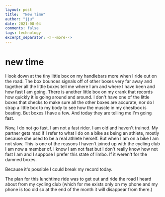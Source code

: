 ```yaml
---
layout: post
title:  "New Time"
author: "jju"
date: 2021-08-04
comments: false
tags: technology
excerpt_separator: <!--more-->
---
```


# new time

I look down at the tiny little box on my handlebars more when I ride out on the road. The box bounces signals off of other boxes very far away and together all the little boxes tell me where I am and where I have been and how fast I am going. There is another little box on my crank that records how quickly it is going around and around. I don't have one of the little boxes that checks to make sure all the other boxes are accurate, nor do I strap a little box to my body to see how the muscle in my chestbox is beating. But boxes I have a few. And today they are telling me I'm going fast.

Now, I do not go fast. I am not a fast rider. I am old and haven't trained. My partner gets mad if I refer to what I do on a bike as being an athlete, mostly because she used to be a real athlete herself. But when I am on a bike I am not slow. This is one of the reasons I haven't joined up with the cycling club I am now a member of. I know I am not fast but I don't really know how not fast I am and I suppose I prefer this state of limbo. If it weren't for the damned boxes.

Because it's possible I could break my record today.

The plan for this lunchtime ride was to get out and ride the road I heard about from my cycling club (which for me exists only on my phone and my phone is too old so at the end of the month it will disappear from there.)

